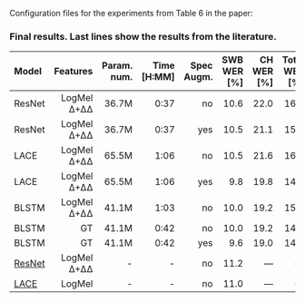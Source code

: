 Configuration files for the experiments from Table 6 in the paper:

### Final results. Last lines show the results from the literature.

| Model | Features | Param. num. | Time [H:MM] | Spec Augm. | SWB WER [%] | CH WER [%] | Total WER [%] |
| :----------- | ----------: | ----------: | -----------: | -----------: | -----------: | ----------: | -----------: | 
| ResNet | LogMel ∆+∆∆ | 36.7M | 0:37 | no | 10.6 | 22.0 | 16.3 |
| ResNet | LogMel ∆+∆∆ | 36.7M | 0:37 | yes | 10.5 | 21.1 | 15.8 |
| LACE | LogMel ∆+∆∆ | 65.5M | 1:06 | no | 10.5 | 21.6 | 16.1 |
| LACE | LogMel ∆+∆∆ | 65.5M | 1:06 | yes | 9.8 | 19.8 | 14.8 |
| BLSTM | LogMel ∆+∆∆ | 41.1M | 1:03 | no | 10.0 | 19.2 | 15.0 |
| BLSTM | GT | 41.1M | 0:42 | no | 10.0 | 19.2 | 14.6 |
| BLSTM | GT | 41.1M | 0:42 | yes | 9.6 | 19.0 | 14.3 |
| [ResNet](https://arxiv.org/pdf/1703.02136.pdf) | LogMel ∆+∆∆ | - | - | no | 11.2 | — | — |
| [LACE](https://www.microsoft.com/en-us/research/wp-content/uploads/2016/06/DeepCNNWithAttention-Interspeech2016.pdf) | LogMel  | - | - | no | 11.0 | — | — |
